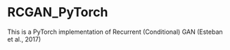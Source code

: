 # RCGAN_PyTorch
This is a PyTorch implementation of Recurrent (Conditional) GAN (Esteban et al., 2017)

